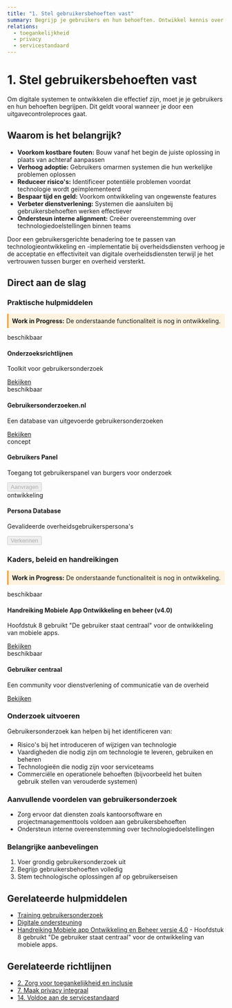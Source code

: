 ```yaml
---
title: "1. Stel gebruikersbehoeften vast"
summary: Begrijp je gebruikers en hun behoeften. Ontwikkel kennis over je gebruikers en wat dat betekent voor je technologieproject.
relations:
  - toegankelijkheid
  - privacy
  - servicestandaard
---
```


# 1. Stel gebruikersbehoeften vast

Om digitale systemen te ontwikkelen die effectief zijn, moet je je gebruikers en hun behoeften begrijpen. Dit geldt vooral wanneer je door een uitgavecontroleproces gaat.

## Waarom is het belangrijk?

- **Voorkom kostbare fouten:** Bouw vanaf het begin de juiste oplossing in plaats van achteraf aanpassen
- **Verhoog adoptie:** Gebruikers omarmen systemen die hun werkelijke problemen oplossen
- **Reduceer risico's:** Identificeer potentiële problemen voordat technologie wordt geïmplementeerd
- **Bespaar tijd en geld:** Voorkom ontwikkeling van ongewenste features
- **Verbeter dienstverlening:** Systemen die aansluiten bij gebruikersbehoeften werken effectiever
- **Ondersteun interne alignment:** Creëer overeenstemming over technologiedoelstellingen binnen teams

Door een gebruikersgerichte benadering toe te passen van technologieontwikkeling en -implementatie bij overheidsdiensten verhoog je de acceptatie en effectiviteit van digitale overheidsdiensten terwijl je het vertrouwen tussen burger en overheid versterkt.

## Direct aan de slag

<div class="direct-aan-de-slag">
    <h3>Praktische hulpmiddelen</h3>
    <div class="warning-banner" style="background-color: #fff3e0; padding: 0.5rem; border-left: 3px solid #ff9800; margin-bottom: 0.8rem;">
        <strong>Work in Progress:</strong> De onderstaande functionaliteit is nog in ontwikkeling.
    </div>
    <div class="action-cards">
        <div class="action-card">
            <span class="wip-badge wip-badge-beschikbaar">beschikbaar</span>
            <h4 >Onderzoeksrichtlijnen</h4>
            <p >Toolkit voor gebruikersonderzoek</p>
            <a href="https://toolkittaal.gebruikercentraal.nl/richtlijnen/" class="action-button" target="_blank">Bekijken</a>
        </div>
        <div class="action-card">
            <span class="wip-badge wip-badge-beschikbaar">beschikbaar</span>
            <h4 >Gebruikersonderzoeken.nl</h4>
            <p > Een database van uitgevoerde gebruikersonderzoeken</p>
            <a href="https://gebruikersonderzoeken.nl/docs/onderzoek-bekijken" class="action-button" target="_blank">Bekijken</a>
        </div>
        <div class="action-card">
            <span class="wip-badge wip-badge-concept">concept</span>
            <h4 >Gebruikers Panel</h4>
            <p >Toegang tot gebruikerspanel van burgers voor onderzoek</p>
            <button disabled class="action-button">Aanvragen</button>
        </div>
        <div class="action-card">
            <span class="wip-badge wip-badge-ontwikkeling">ontwikkeling</span>
            <h4 >Persona Database</h4>
            <p >Gevalideerde overheidsgebruikerspersona's</p>
            <button disabled class="action-button">Verkennen</button>
        </div>
    </div>
</div>

<div class="direct-aan-de-slag">
    <h3>Kaders, beleid en handreikingen</h3>
    <div class="warning-banner" style="background-color: #fff3e0; padding: 0.5rem; border-left: 3px solid #ff9800; margin-bottom: 0.8rem;">
        <strong>Work in Progress:</strong> De onderstaande functionaliteit is nog in ontwikkeling.
    </div>
    <div class="action-cards">
        <div class="action-card">
            <span class="wip-badge wip-badge-beschikbaar">beschikbaar</span>
                <h4 >Handreiking Mobiele App Ontwikkeling en beheer (v4.0)</h4>
                <p > Hoofdstuk 8 gebruikt "De gebruiker staat centraal" voor de ontwikkeling van mobiele apps. </p>
                <a href="https://www.noraonline.nl/images/noraonline/2/26/Handreiking_Mobiele_App_4.0.pdf" class="action-button" target="_blank">Bekijken</a>
        </div>
        <div class="action-card">
            <span class="wip-badge wip-badge-beschikbaar">beschikbaar</span>
            <h4 >Gebruiker centraal</h4>
            <p > Een community voor dienstverlening of communicatie van de overheid</p>
            <a href="https://www.gebruikercentraal.nl" class="action-button" target="_blank">Bekijken</a>
        </div>
    </div>
</div>

### Onderzoek uitvoeren

 Gebruikersonderzoek kan helpen bij het identificeren van:

- Risico's bij het introduceren of wijzigen van technologie
- Vaardigheden die nodig zijn om technologie te leveren, gebruiken en beheren
- Technologieën die nodig zijn voor serviceteams
- Commerciële en operationele behoeften (bijvoorbeeld het buiten gebruik stellen van verouderde systemen)

### Aanvullende voordelen van gebruikersonderzoek

- Zorg ervoor dat diensten zoals kantoorsoftware en projectmanagementtools voldoen aan gebruikersbehoeften
- Ondersteun interne overeenstemming over technologiedoelstellingen

### Belangrijke aanbevelingen

1. Voer grondig gebruikersonderzoek uit
2. Begrijp gebruikersbehoeften volledig
3. Stem technologische oplossingen af op gebruikerseisen

## Gerelateerde hulpmiddelen

- [Training gebruikersonderzoek](https://www.gebruikercentraal.nl/evenementen/)
- [Digitale ondersteuning](https://www.digitaleoverheid.nl/overzicht-van-alle-onderwerpen/digitale-inclusie/)
- [Handreiking Mobiele app Ontwikkeling en Beheer versie 4.0](https://www.noraonline.nl/images/noraonline/2/26/Handreiking_Mobiele_App_4.0.pdf) - Hoofdstuk 8 gebruikt "De gebruiker staat centraal" voor de ontwikkeling van mobiele apps.

## Gerelateerde richtlijnen

- [2. Zorg voor toegankelijkheid en inclusie](../toegankelijkheid/index.md)
- [7. Maak privacy integraal](../privacy/index.md)
- [14. Voldoe aan de servicestandaard](../servicestandaard/index.md)
